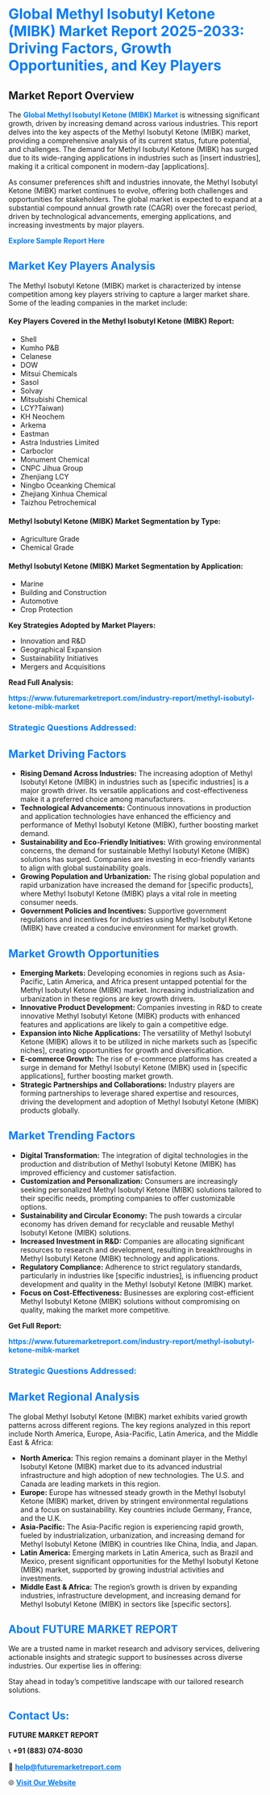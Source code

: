 <h1 style="color: #007BFF;">Global Methyl Isobutyl Ketone (MIBK) Market Report 2025-2033: Driving Factors, Growth Opportunities, and Key Players</h1>

<section id="overview">
<h2>Market Report Overview</h2>
<p>The <a href="https://www.futuremarketreport.com/industry-report/methyl-isobutyl-ketone-mibk-market" style="color: #007BFF; text-decoration: none;"><strong>Global Methyl Isobutyl Ketone (MIBK) Market</strong></a> is witnessing significant growth, driven by increasing demand across various industries. This report delves into the key aspects of the Methyl Isobutyl Ketone (MIBK) market, providing a comprehensive analysis of its current status, future potential, and challenges. The demand for Methyl Isobutyl Ketone (MIBK) has surged due to its wide-ranging applications in industries such as [insert industries], making it a critical component in modern-day [applications].</p>
<p>As consumer preferences shift and industries innovate, the Methyl Isobutyl Ketone (MIBK) market continues to evolve, offering both challenges and opportunities for stakeholders. The global market is expected to expand at a substantial compound annual growth rate (CAGR) over the forecast period, driven by technological advancements, emerging applications, and increasing investments by major players.</p>
</section>

<section id="overview">
<p><a href="https://www.futuremarketreport.com/request-sample/reportId=32872" style="color: #007BFF; text-decoration: none;"><strong>Explore Sample Report Here</strong></a></p>
</section>

<section id="key-players">
<h2 style="color: #007BFF;">Market Key Players Analysis</h2>
<p>The Methyl Isobutyl Ketone (MIBK) market is characterized by intense competition among key players striving to capture a larger market share. Some of the leading companies in the market include:</p>
<h4>Key Players Covered in the Methyl Isobutyl Ketone (MIBK) Report:</h4>
<ul><li>Shell</li><li>Kumho P&amp;B</li><li>Celanese</li><li>DOW</li><li>Mitsui Chemicals</li><li>Sasol</li><li>Solvay</li><li>Mitsubishi Chemical</li><li>LCY?Taiwan)</li><li>KH Neochem</li><li>Arkema</li><li>Eastman</li><li>Astra Industries Limited</li><li>Carboclor</li><li>Monument Chemical</li><li>CNPC Jihua Group</li><li>Zhenjiang LCY</li><li>Ningbo Oceanking Chemical</li><li>Zhejiang Xinhua Chemical</li><li>Taizhou Petrochemical</li></ul>
<h4>Methyl Isobutyl Ketone (MIBK) Market Segmentation by Type:</h4>
<ul><li>Agriculture Grade</li><li>Chemical Grade</li></ul>

<h4>Methyl Isobutyl Ketone (MIBK) Market Segmentation by Application:</h4>
<ul><li>Marine</li><li>Building and Construction</li><li>Automotive</li><li>Crop Protection</li></ul>
<p><strong>Key Strategies Adopted by Market Players:</strong></p>
<ul>
<li>Innovation and R&D</li>
<li>Geographical Expansion</li>
<li>Sustainability Initiatives</li>
<li>Mergers and Acquisitions</li>
</ul>
</section>

<section>
<p><strong>Read Full Analysis: </strong></p><a href="https://www.futuremarketreport.com/industry-report/methyl-isobutyl-ketone-mibk-market" style="color: #007BFF; text-decoration: none;"><strong>https://www.futuremarketreport.com/industry-report/methyl-isobutyl-ketone-mibk-market</strong></a>
<h3 style="color: #007BFF;">Strategic Questions Addressed:</h3>
</section>

<section id="driving-factors">
<h2 style="color: #007BFF;">Market Driving Factors</h2>
<ul>
<li><strong>Rising Demand Across Industries:</strong> The increasing adoption of Methyl Isobutyl Ketone (MIBK) in industries such as [specific industries] is a major growth driver. Its versatile applications and cost-effectiveness make it a preferred choice among manufacturers.</li>
<li><strong>Technological Advancements:</strong> Continuous innovations in production and application technologies have enhanced the efficiency and performance of Methyl Isobutyl Ketone (MIBK), further boosting market demand.</li>
<li><strong>Sustainability and Eco-Friendly Initiatives:</strong> With growing environmental concerns, the demand for sustainable Methyl Isobutyl Ketone (MIBK) solutions has surged. Companies are investing in eco-friendly variants to align with global sustainability goals.</li>
<li><strong>Growing Population and Urbanization:</strong> The rising global population and rapid urbanization have increased the demand for [specific products], where Methyl Isobutyl Ketone (MIBK) plays a vital role in meeting consumer needs.</li>
<li><strong>Government Policies and Incentives:</strong> Supportive government regulations and incentives for industries using Methyl Isobutyl Ketone (MIBK) have created a conducive environment for market growth.</li>
</ul>
</section>

<section id="growth-opportunities">
<h2 style="color: #007BFF;">Market Growth Opportunities</h2>
<ul>
<li><strong>Emerging Markets:</strong> Developing economies in regions such as Asia-Pacific, Latin America, and Africa present untapped potential for the Methyl Isobutyl Ketone (MIBK) market. Increasing industrialization and urbanization in these regions are key growth drivers.</li>
<li><strong>Innovative Product Development:</strong> Companies investing in R&D to create innovative Methyl Isobutyl Ketone (MIBK) products with enhanced features and applications are likely to gain a competitive edge.</li>
<li><strong>Expansion into Niche Applications:</strong> The versatility of Methyl Isobutyl Ketone (MIBK) allows it to be utilized in niche markets such as [specific niches], creating opportunities for growth and diversification.</li>
<li><strong>E-commerce Growth:</strong> The rise of e-commerce platforms has created a surge in demand for Methyl Isobutyl Ketone (MIBK) used in [specific applications], further boosting market growth.</li>
<li><strong>Strategic Partnerships and Collaborations:</strong> Industry players are forming partnerships to leverage shared expertise and resources, driving the development and adoption of Methyl Isobutyl Ketone (MIBK) products globally.</li>
</ul>
</section>

<section id="trending-factors">
<h2 style="color: #007BFF;">Market Trending Factors</h2>
<ul>
<li><strong>Digital Transformation:</strong> The integration of digital technologies in the production and distribution of Methyl Isobutyl Ketone (MIBK) has improved efficiency and customer satisfaction.</li>
<li><strong>Customization and Personalization:</strong> Consumers are increasingly seeking personalized Methyl Isobutyl Ketone (MIBK) solutions tailored to their specific needs, prompting companies to offer customizable options.</li>
<li><strong>Sustainability and Circular Economy:</strong> The push towards a circular economy has driven demand for recyclable and reusable Methyl Isobutyl Ketone (MIBK) solutions.</li>
<li><strong>Increased Investment in R&D:</strong> Companies are allocating significant resources to research and development, resulting in breakthroughs in Methyl Isobutyl Ketone (MIBK) technology and applications.</li>
<li><strong>Regulatory Compliance:</strong> Adherence to strict regulatory standards, particularly in industries like [specific industries], is influencing product development and quality in the Methyl Isobutyl Ketone (MIBK) market.</li>
<li><strong>Focus on Cost-Effectiveness:</strong> Businesses are exploring cost-efficient Methyl Isobutyl Ketone (MIBK) solutions without compromising on quality, making the market more competitive.</li>
</ul>
</section>

<section>
<p><strong>Get Full Report: </strong></p><a href="https://www.futuremarketreport.com/industry-report/methyl-isobutyl-ketone-mibk-market" style="color: #007BFF; text-decoration: none;"><strong>https://www.futuremarketreport.com/industry-report/methyl-isobutyl-ketone-mibk-market</strong></a>
<h3 style="color: #007BFF;">Strategic Questions Addressed:</h3>
</section>


<section id="regional-analysis">
<h2 style="color: #007BFF;">Market Regional Analysis</h2>
<p>The global Methyl Isobutyl Ketone (MIBK) market exhibits varied growth patterns across different regions. The key regions analyzed in this report include North America, Europe, Asia-Pacific, Latin America, and the Middle East & Africa:</p>
<ul>
<li><strong>North America:</strong> This region remains a dominant player in the Methyl Isobutyl Ketone (MIBK) market due to its advanced industrial infrastructure and high adoption of new technologies. The U.S. and Canada are leading markets in this region.</li>
<li><strong>Europe:</strong> Europe has witnessed steady growth in the Methyl Isobutyl Ketone (MIBK) market, driven by stringent environmental regulations and a focus on sustainability. Key countries include Germany, France, and the U.K.</li>
<li><strong>Asia-Pacific:</strong> The Asia-Pacific region is experiencing rapid growth, fueled by industrialization, urbanization, and increasing demand for Methyl Isobutyl Ketone (MIBK) in countries like China, India, and Japan.</li>
<li><strong>Latin America:</strong> Emerging markets in Latin America, such as Brazil and Mexico, present significant opportunities for the Methyl Isobutyl Ketone (MIBK) market, supported by growing industrial activities and investments.</li>
<li><strong>Middle East & Africa:</strong> The region’s growth is driven by expanding industries, infrastructure development, and increasing demand for Methyl Isobutyl Ketone (MIBK) in sectors like [specific sectors].</li>
</ul>
</section>

<footer>
<h2 style="color: #007BFF;">About FUTURE MARKET REPORT</h2>
<p>We are a trusted name in market research and advisory services, delivering actionable insights and strategic support to businesses across diverse industries. Our expertise lies in offering:</p>

<p>Stay ahead in today’s competitive landscape with our tailored research solutions.</p>

<h2 style="color: #007BFF;">Contact Us:</h2>
<p><strong>FUTURE MARKET REPORT</strong></p>
<p>📞 <strong>+91 (883) 074-8030</strong></p>
<p>📧 <strong><a href="mailto:help@futuremarketreport.com" style="color: #007BFF;">help@futuremarketreport.com</a></strong></p>
<p>🌐 <strong><a href="https://www.futuremarketreport.com/" style="color: #007BFF;">Visit Our Website</a></strong></p>
</footer>
